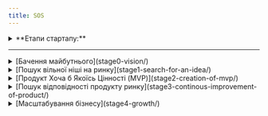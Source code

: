 ```yaml
---
title: SOS
---
```


<details><summary>**Етапи стартапу:**</summary>

**Cтартап** — це **тимчасова організація**, завданням якої є пошук
бізнес-моделі, придатної для створення бізнесу, який зароблятиме
щонайменше $100 мільйонів на рік, та реалізація цієї моделі, а також
навчання засновників як справлятися з цим бізнесом.

Бізнес повинен виконувати багато ролей. Поки стартап не спроможний
оплатити найнятих працівників, всі ролі повинні виконувати засновники.

У типового стартапу є бачення майбутнього, та 4 основних етапи розвитку,
які потрібно пройти щоб досягти цього майбутнього.

На кожному з етапів, потрібно виконувати певні ролі. Засновники стартапу
повинні виконувати всі ці ролі доти, аж поки вони не **вивчать** ці ролі
і не зароблять достатньо, щоб найняти працівників на ці ролі.

Навчання засновників є важливим для того, щоб засновники могли
виправляти проблеми бізнесу, наймати талановитих працівників, та
розуміти виклики та обмеження кожної з ролей.

</details>

---

<details><summary>[Бачення майбутнього](stage0-vision/)</summary>
  - **Тривалість:** без обмежень (ще до створення стартапу).
  - **Потрібні ролі:** **Майбутній CEO (Головний Виконавчий Директор)**.

  Знайти своє бачення майбутнього, яке відсутнє сьогодні.

</details>

<details><summary>[Пошук вільної ніші на ринку](stage1-search-for-an-idea/)</summary>
  - **Тривалість:** Від 1 дня до тижня.
  - **Потрібні ролі:** **CEO (Головний Виконавчий Директор), CTO (Головний Технологічний Директор)**.

  Пошук і валідація ідеї відповідно до бачення майбутнього.
  Потрібно знайти свою вільну нішу на ринку - якусь велику прогалину не заповнену іншими бізнесами.

</details>

<details><summary>[Продукт Хоча б Якоїсь Цінності (MVP)](stage2-creation-of-mvp/)</summary>
  - **Тривалість:** Від 1 дня до 2 місяців.
  - **Потрібні ролі:** **Product Manager** (Керівник з розробки продукту), **Designer** (Дизайнер), **Developer** (Розробник).

  Потрібно створити прототип для того, щоб отримувати відгуки від клієнтів.

</details>

<details><summary>[Пошук відповідності продукту ринку](stage3-continous-improvement-of-product/)</summary>
  - **Тривалість:**До 2 тижнів на інтерацію, до 30 ітерацій - приблизно 1 рік. 
  - **Потрібні ролі:** **Product Manager** (Керівник з розробки продукту), **Designer** (Дизайнер), **Developer** (Розробник), **Chief Delivery Officer** (Керівник з доставки чи обслуговування), **Customer Satisfaction Manager** (Керівник відділу контролю задоволеності клієнта), **Marketing** (Маркетолог).

  Потрібно отримати відгуки клієнтів і постійно покращувати продукт.

  Якщо продукт не відповідає ринку, але була знайдена краща ніша — [потрібно змінити продукт](pmf_or_pivot/). Рішення приймає **CEO**.

</details>

<details><summary>[Масштабування бізнесу](stage4-growth/)</summary>
  - **Тривалість:** Приблизно 10 років.
  - **Потрібні ролі:** Всі ролі.

  Постійний ріст продаж на понад 25% в місяць.

</details>
